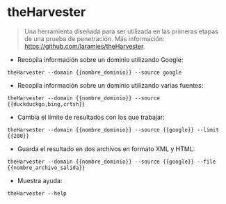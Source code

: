 # theHarvester

> Una herramienta diseñada para ser utilizada en las primeras etapas de una prueba de penetración.
> Más información: <https://github.com/laramies/theHarvester>.

- Recopila información sobre un dominio utilizando Google:

`theHarvester --domain {{nombre_dominio}} --source google`

- Recopila información sobre un dominio utilizando varias fuentes:

`theHarvester --domain {{nombre_dominio}} --source {{duckduckgo,bing,crtsh}}`

- Cambia el límite de resultados con los que trabajar:

`theHarvester --domain {{nombre_dominio}} --source {{google}} --limit {{200}}`

- Guarda el resultado en dos archivos en formato XML y HTML:

`theHarvester --domain {{nombre_dominio}} --source {{google}} --file {{nombre_archivo_salida}}`

- Muestra ayuda:

`theHarvester --help`
